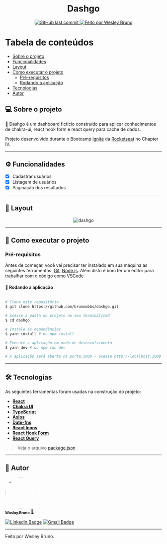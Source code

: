 <h1 align="center">
	Dashgo
</h1>

<p align="center">

  <a href="https://github.com/brunowbbs/dashgo/commits/main/">
    <img alt="GitHub last commit" src="https://img.shields.io/github/last-commit/brunowbbs/dashgo?style=flat-square&">
  </a>

  <a href="https://linkedin.com/in/brunowbbs">
    <img alt="Feito por Wesley Bruno" src="https://img.shields.io/badge/feito%20por-Wesley%20Bruno-%237519C1?style=flat-square&">
  </a>


</p>

<!-- <h4 align="center">
	🚧 🚀 Concluído 🚀 🚧
</h4> -->

Tabela de conteúdos
=================
<!--ts-->
   * [Sobre o projeto](#-sobre-o-projeto)
   * [Funcionalidades](#%EF%B8%8F-funcionalidades)
   * [Layout](#-layout)
   * [Como executar o projeto](#-como-executar-o-projeto)
     * [Pré-requisitos](#pré-requisitos)
     * [Rodando a aplicação](#-rodando-a-aplicação)
   * [Tecnologias](#-tecnologias)
   * [Autor](#-autor)
<!--te-->


## 💻 Sobre o projeto

🧭 Dashgo é um dashboard fictício construído para aplicar conhecimentos de chakra-ui, react hook form e react query para cache de dados.

Projeto desenvolvido durante o Bootcamp [Ignite](https://rocketseat.com.br/ignite) da [Rocketseat](https://rocketseat.com.br/) no Chapter IV.

---

## ⚙️ Funcionalidades

- [x] Cadastrar usuários
- [x] Listagem de usuários
- [x] Paginação dos resultados

---

## 🎨 Layout

<p align="center" style="display: flex; align-items: flex-start; justify-content: center;">
  <img alt="dashgo" title="#dashgo" src="https://github.com/brunowbbs/dashgo/blob/main/.github/Macbook-Pro.png?raw=true" />
</p>

---

## 🚀 Como executar o projeto

### Pré-requisitos

Antes de começar, você vai precisar ter instalado em sua máquina as seguintes ferramentas:
[Git](https://git-scm.com), [Node.js](https://nodejs.org/en/).
Além disto é bom ter um editor para trabalhar com o código como [VSCode](https://code.visualstudio.com/)




#### 🧭 Rodando a aplicação

```bash

# Clone este repositório
$ git clone https://github.com/brunowbbs/dashgo.git

# Acesse a pasta do projeto no seu terminal/cmd
$ cd dashgo

# Instale as dependências
$ yarn install # ou npm install

# Execute a aplicação em modo de desenvolvimento
$ yarn dev # ou npm run dev

# A aplicação será aberta na porta:3000 - acesse http://localhost:3000

```

---

## 🛠 Tecnologias

As seguintes ferramentas foram usadas na construção do projeto:

-   **[React](https://reactjs.org/)**
-   **[Chakra UI](https://chakra-ui.com/)**
-   **[TypeScript](https://www.typescriptlang.org/)**
-   **[Axios](https://github.com/axios/axios)**
-   **[Date-fns](https://date-fns.org/)**
-   **[React Icons](https://react-icons.github.io/react-icons/)**
-   **[React Hook Form](https://react-hook-form.com/)**
-   **[React Query](https://react-query.tanstack.com/)**

> Veja o arquivo  [package.json](https://github.com/brunowbbs/main/blob/main/package.json)

---

## 🦸 Autor

<a href="https://https://app.rocketseat.com.br/me/wesley-bruno-barbosa-silva-04826">
 <img style="border-radius: 50%;" src="https://avatars.githubusercontent.com/u/54561377?v=4" width="100px;" alt=""/>
 <br />
 <sub><b>Wesley Bruno</b></sub></a> <a href="https://https://app.rocketseat.com.br/me/wesley-bruno-barbosa-silva-04826" title="Rocketseat">🚀</a>
 <br />

[![Linkedin Badge](https://img.shields.io/badge/-Wesley%20Bruno-blue?style=flat-square&logo=Linkedin&logoColor=white&link=https://www.linkedin.com/in/brunowbbs/)](https://www.linkedin.com/in/brunowbbs/)
[![Gmail Badge](https://img.shields.io/badge/-engwesleybruno@gmail.com-c14438?style=flat-square&logo=Gmail&logoColor=white&link=mailto:engwesleybruno@gmail.com)](mailto:engwesleybruno@gmail.com)

---

Feito por Wesley Bruno.
